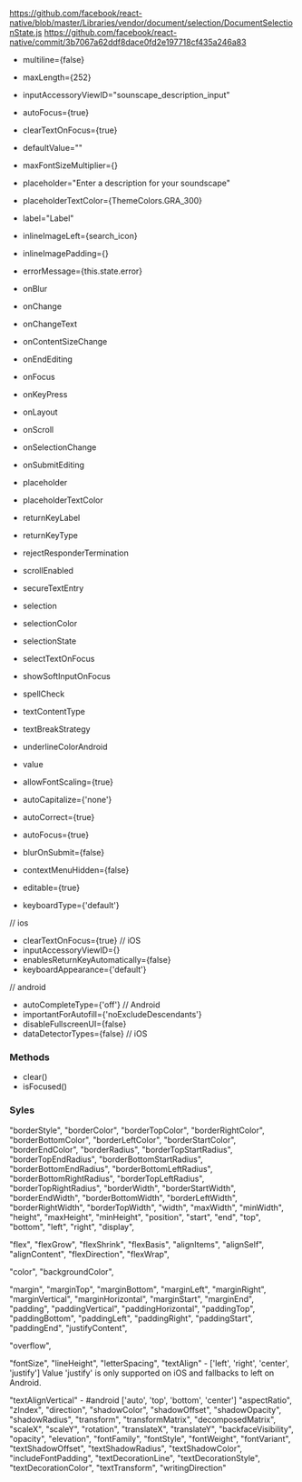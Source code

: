 https://github.com/facebook/react-native/blob/master/Libraries/vendor/document/selection/DocumentSelectionState.js
https://github.com/facebook/react-native/commit/3b7067a62ddf8dace0fd2e197718cf435a246a83

- multiline={false}
- maxLength={252}
- inputAccessoryViewID="sounscape_description_input"
- autoFocus={true}
- clearTextOnFocus={true}
- defaultValue=""
- maxFontSizeMultiplier={}
- placeholder="Enter a description for your soundscape"
- placeholderTextColor={ThemeColors.GRA_300}
- label="Label"
- inlineImageLeft={search_icon}
- inlineImagePadding={}
- errorMessage={this.state.error}

- onBlur
- onChange
- onChangeText
- onContentSizeChange
- onEndEditing
- onFocus
- onKeyPress
- onLayout
- onScroll
- onSelectionChange
- onSubmitEditing
- placeholder
- placeholderTextColor
- returnKeyLabel
- returnKeyType
- rejectResponderTermination
- scrollEnabled
- secureTextEntry
- selection
- selectionColor
- selectionState
- selectTextOnFocus
- showSoftInputOnFocus
- spellCheck
- textContentType
- textBreakStrategy
- underlineColorAndroid
- value
-  allowFontScaling={true}
-  autoCapitalize={'none'}
-  autoCorrect={true}
-  autoFocus={true}
-  blurOnSubmit={false}
-  contextMenuHidden={false}
-  editable={true}
-  keyboardType={'default'}


// ios
- clearTextOnFocus={true} // iOS
- inputAccessoryViewID={}
- enablesReturnKeyAutomatically={false}
- keyboardAppearance={'default'}

// android
- autoCompleteType={'off'}  // Android
- importantForAutofill={'noExcludeDescendants'}
- disableFullscreenUI={false}
- dataDetectorTypes={false} // iOS

### Methods
 - clear()
 - isFocused()

### Syles     
  "borderStyle",
  "borderColor",
    "borderTopColor", "borderRightColor", "borderBottomColor", "borderLeftColor",
    "borderStartColor", "borderEndColor",
  "borderRadius",
    "borderTopStartRadius", "borderTopEndRadius", "borderBottomStartRadius", "borderBottomEndRadius",
    "borderBottomLeftRadius", "borderBottomRightRadius", "borderTopLeftRadius", "borderTopRightRadius",
  "borderWidth",
    "borderStartWidth", "borderEndWidth",
    "borderBottomWidth", "borderLeftWidth", "borderRightWidth", "borderTopWidth",
  "width",
    "maxWidth", "minWidth",
  "height",
    "maxHeight", "minHeight",
  "position",
    "start", "end",
    "top", "bottom", "left", "right",
  "display",

  "flex",
    "flexGrow", "flexShrink", "flexBasis",
  "alignItems",
  "alignSelf",
  "alignContent",
  "flexDirection",
  "flexWrap",

  "color",
  "backgroundColor",

  "margin",
    "marginTop", "marginBottom", "marginLeft", "marginRight",
    "marginVertical", "marginHorizontal",
    "marginStart", "marginEnd",
  "padding",
    "paddingVertical", "paddingHorizontal", "paddingTop",
    "paddingBottom", "paddingLeft", "paddingRight", "paddingStart", "paddingEnd",
  "justifyContent",


  "overflow",

  "fontSize",
  "lineHeight",
  "letterSpacing",
  "textAlign"
      -  ['left', 'right', 'center', 'justify']
      Value 'justify' is only supported on iOS and fallbacks to left on Android.

  "textAlignVertical" - #android ['auto', 'top', 'bottom', 'center']
  "aspectRatio",
  "zIndex",
  "direction",
  "shadowColor",
  "shadowOffset",
  "shadowOpacity",
  "shadowRadius",
  "transform",
  "transformMatrix",
  "decomposedMatrix",
  "scaleX",
  "scaleY",
  "rotation",
  "translateX",
  "translateY",
  "backfaceVisibility",
  "opacity",
  "elevation",
  "fontFamily",
  "fontStyle",
  "fontWeight",
  "fontVariant",
  "textShadowOffset",
  "textShadowRadius",
  "textShadowColor",
  "includeFontPadding",
  "textDecorationLine",
  "textDecorationStyle",
  "textDecorationColor",
  "textTransform",
  "writingDirection"

